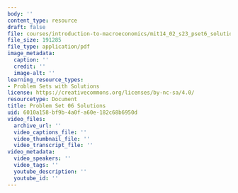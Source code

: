 ```yaml
---
body: ''
content_type: resource
draft: false
file: courses/introduction-to-macroeconomics/mit14_02_s23_pset6_solutions.pdf
file_size: 191285
file_type: application/pdf
image_metadata:
  caption: ''
  credit: ''
  image-alt: ''
learning_resource_types:
- Problem Sets with Solutions
license: https://creativecommons.org/licenses/by-nc-sa/4.0/
resourcetype: Document
title: Problem Set 06 Solutions
uid: 6010a158-bf9b-4a0f-a60e-182c68b6950d
video_files:
  archive_url: ''
  video_captions_file: ''
  video_thumbnail_file: ''
  video_transcript_file: ''
video_metadata:
  video_speakers: ''
  video_tags: ''
  youtube_description: ''
  youtube_id: ''
---
```

